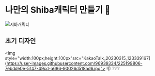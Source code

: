 # 나만의 Shiba캐릭터 만들기 🐶
![시바캐릭터](https://user-images.githubusercontent.com/96939334/225199752-9fc4dfe1-aa36-4e2d-bd8a-7d5189cea2fd.gif)

## 초기 디자인 
<img style="width:100px;height:100px"src="KakaoTalk_20230315_123339167](https://user-images.githubusercontent.com/96939334/225199806-7ebdde0e-5147-49cd-a686-90026d518ad6.jpg">
![)
❔❔❔

